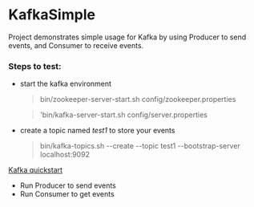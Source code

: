 # KafkaSimple

Project demonstrates simple usage for Kafka by using Producer to send events, and Consumer to receive events.

### Steps to test:
- start the kafka environment
  >bin/zookeeper-server-start.sh config/zookeeper.properties
  
  >'bin/kafka-server-start.sh config/server.properties
- create a topic named *test1* to store your events
  >bin/kafka-topics.sh --create --topic test1 --bootstrap-server localhost:9092

[Kafka quickstart](https://kafka.apache.org/quickstart)

- Run Producer to send events
- Run Consumer to get events